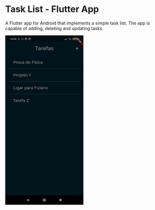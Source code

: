 # Task List - Flutter App

A Flutter app for Android that implements a simple task list. The app is capable of adding, deleting and updating tasks.

<img src="https://github.com/vpinheiro38/FlutterTaskList/blob/master/AppImage.jpeg" width="250" /> 